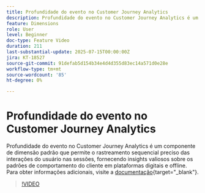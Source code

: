 ```yaml
---
title: Profundidade do evento no Customer Journey Analytics
description: Profundidade do evento no Customer Journey Analytics é um componente de dimensão padrão que permite o rastreamento sequencial preciso das interações do usuário nas sessões, fornecendo insights valiosos sobre os padrões de comportamento do cliente em plataformas digitais e offline.
feature: Dimensions
role: User
level: Beginner
doc-type: Feature Video
duration: 211
last-substantial-update: 2025-07-15T00:00:00Z
jira: KT-18527
source-git-commit: 91defab5d154b34e4d4d355d83ec14a571d0e28e
workflow-type: tm+mt
source-wordcount: '85'
ht-degree: 0%

---
```



# Profundidade do evento no Customer Journey Analytics

Profundidade do evento no Customer Journey Analytics é um componente de dimensão padrão que permite o rastreamento sequencial preciso das interações do usuário nas sessões, fornecendo insights valiosos sobre os padrões de comportamento do cliente em plataformas digitais e offline. Para obter informações adicionais, visite a [documentação](https://experienceleague.adobe.com/pt-br/docs/analytics-platform/using/cja-dataviews/component-reference#standard-dimensions){target="_blank"}.

>[!VIDEO](https://video.tv.adobe.com/v/3464851/?learn=on&enablevpops)
